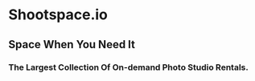 # Shootspace.io

## Space When You Need It
### The Largest Collection Of On-demand Photo Studio Rentals.
